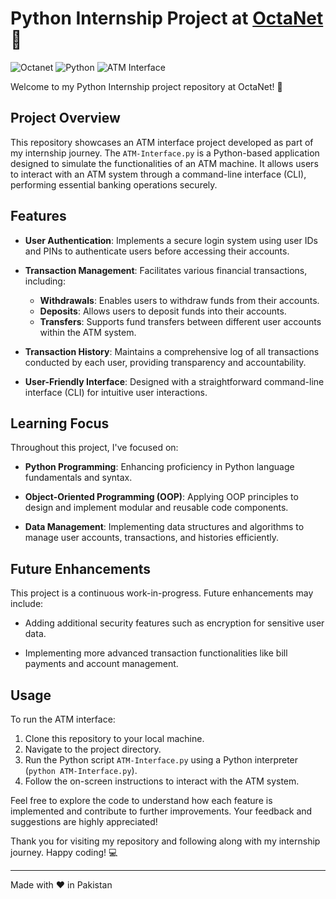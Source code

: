 # Python Internship Project at [OctaNet](https://www.linkedin.com/company/octanetsolutions/posts/?feedView=all) 🐍

![Octanet](https://img.shields.io/badge/Octanet-Internship-blue?style=for-the-badge)
![Python](https://img.shields.io/badge/Python-Development-yellow?style=for-the-badge)
![ATM Interface](https://img.shields.io/badge/ATM%20Interface-Project-orange?style=for-the-badge)

Welcome to my Python Internship project repository at OctaNet! 🚀

## Project Overview

This repository showcases an ATM interface project developed as part of my internship journey. The `ATM-Interface.py` is a Python-based application designed to simulate the functionalities of an ATM machine. It allows users to interact with an ATM system through a command-line interface (CLI), performing essential banking operations securely.

## Features

- **User Authentication**: Implements a secure login system using user IDs and PINs to authenticate users before accessing their accounts.
  
- **Transaction Management**: Facilitates various financial transactions, including:
  - **Withdrawals**: Enables users to withdraw funds from their accounts.
  - **Deposits**: Allows users to deposit funds into their accounts.
  - **Transfers**: Supports fund transfers between different user accounts within the ATM system.

- **Transaction History**: Maintains a comprehensive log of all transactions conducted by each user, providing transparency and accountability.

- **User-Friendly Interface**: Designed with a straightforward command-line interface (CLI) for intuitive user interactions.

## Learning Focus

Throughout this project, I've focused on:
- **Python Programming**: Enhancing proficiency in Python language fundamentals and syntax.
  
- **Object-Oriented Programming (OOP)**: Applying OOP principles to design and implement modular and reusable code components.
  
- **Data Management**: Implementing data structures and algorithms to manage user accounts, transactions, and histories efficiently.

## Future Enhancements

This project is a continuous work-in-progress. Future enhancements may include:
- Adding additional security features such as encryption for sensitive user data.
  
- Implementing more advanced transaction functionalities like bill payments and account management.

## Usage

To run the ATM interface:
1. Clone this repository to your local machine.
2. Navigate to the project directory.
3. Run the Python script `ATM-Interface.py` using a Python interpreter (`python ATM-Interface.py`).
4. Follow the on-screen instructions to interact with the ATM system.

Feel free to explore the code to understand how each feature is implemented and contribute to further improvements. Your feedback and suggestions are highly appreciated!

Thank you for visiting my repository and following along with my internship journey. Happy coding! 💻

---

Made with ❤️ in Pakistan
